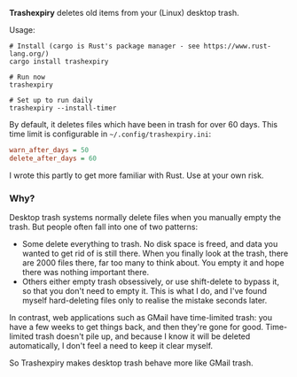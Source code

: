 **Trashexpiry** deletes old items from your (Linux) desktop trash.

Usage:

```shell
# Install (cargo is Rust's package manager - see https://www.rust-lang.org/)
cargo install trashexpiry

# Run now
trashexpiry

# Set up to run daily
trashexpiry --install-timer
```

By default, it deletes files which have been in trash for over 60 days.
This time limit is configurable in `~/.config/trashexpiry.ini`:

```ini
warn_after_days = 50
delete_after_days = 60
```

I wrote this partly to get more familiar with Rust. Use at your own risk.

### Why?

Desktop trash systems normally delete files when you manually empty the
trash. But people often fall into one of two patterns:

* Some delete everything to trash. No disk space is freed, and data you wanted
  to get rid of is still there. When you finally look at the trash, there are
  2000 files there, far too many to think about. You empty it and hope
  there was nothing important there.
* Others either empty trash obsessively, or use shift-delete to bypass it,
  so that you don't need to empty it. This is what I do, and I've found myself
  hard-deleting files only to realise the mistake seconds later.

In contrast, web applications such as GMail have time-limited trash:
you have a few weeks to get things back, and then they're gone for good.
Time-limited trash doesn't pile up, and because I know it will be deleted
automatically, I don't feel a need to keep it clear myself.

So Trashexpiry makes desktop trash behave more like GMail trash.
